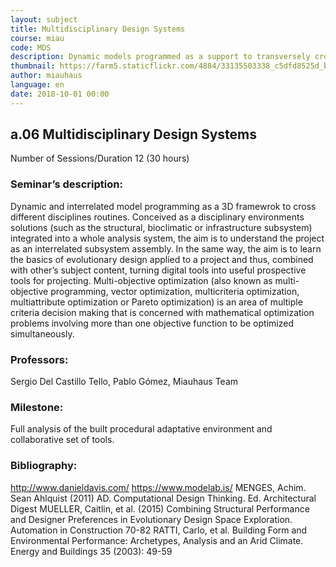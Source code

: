 ```yaml
---
layout: subject
title: Multidisciplinary Design Systems
course: miau
code: MDS
description: Dynamic models programmed as a support to transversely cross routines of different disciplines. Understanding the project as an assembly of interrelated sub-elements
thumbnail: https://farm5.staticflickr.com/4884/33135503338_c5dfd8525d_b.jpg
author: miauhaus
language: en
date: 2018-10-01 00:00
---
```

## a.06 Multidisciplinary Design Systems
Number of Sessions/Duration 12 (30 hours)

### Seminar’s description:
Dynamic and interrelated model programming as a 3D framewrok to cross different disciplines routines. Conceived as a disciplinary environments solutions (such as the structural, bioclimatic or infrastructure subsystem) integrated into a whole analysis system, the aim is to understand the project as an interrelated subsystem assembly. In the same way, the aim is to learn the basics of evolutionary design applied to a project and thus, combined with other’s subject content, turning digital tools into useful prospective tools for projecting.
Multi-objective optimization (also known as multi-objective programming, vector optimization, multicriteria optimization, multiattribute optimization or Pareto optimization) is an area of multiple criteria decision making that is concerned with mathematical optimization problems involving more than one objective function to be optimized simultaneously.

### Professors:
Sergio Del Castillo Tello, Pablo Gómez, Miauhaus Team

### Milestone:
Full analysis of the built procedural adaptative environment and collaborative set of tools.

### Bibliography:
http://www.danieldavis.com/
https://www.modelab.is/
MENGES, Achim. Sean Ahlquist (2011) AD. Computational Design Thinking. Ed. Architectural Digest
MUELLER, Caitlin, et al. (2015) Combining Structural Performance and Designer Preferences in
Evolutionary Design Space Exploration. Automation in Construction 70-82
RATTI, Carlo, et al. Building Form and Environmental Performance: Archetypes, Analysis and an Arid
Climate. Energy and Buildings 35 (2003): 49-59
